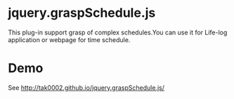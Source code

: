 jquery.graspSchedule.js
=======================

This plug-in support grasp of complex schedules.You can use it for Life-log application or webpage for time schedule.


Demo
===================

See http://tak0002.github.io/jquery.graspSchedule.js/